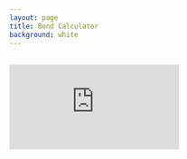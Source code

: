 ```yaml
---
layout: page
title: Bond Calculator
background: white
---
```


<br>

<div>
    <iframe class="bond-calc" frameborder="0"
        src="https://www.ooba.co.za/calculators/bond-repayment-calculator?iframe=true&iftype=evogroup"
        title="Bond Calculator"></iframe>
</div>


